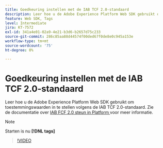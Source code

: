 ```yaml
---
title: Goedkeuring instellen met de IAB TCF 2.0-standaard
description: Leer hoe u de Adobe Experience Platform Web SDK gebruikt om toestemmingswaarden in te stellen volgens de IAB TCF 2.0-standaard.
feature: Web SDK, Tags
level: Intermediate
jira: KT-7572
exl-id: 341a4e01-02a9-4e21-b3d6-b2657d75c233
source-git-commit: 286c85aa88d44574f00ded67f0de8e0c945a153e
workflow-type: tm+mt
source-wordcount: '75'
ht-degree: 0%

---
```


# Goedkeuring instellen met de IAB TCF 2.0-standaard

Leer hoe u de Adobe Experience Platform Web SDK gebruikt om toestemmingswaarden in te stellen volgens de IAB TCF 2.0-standaard. Zie de documentatie over [ IAB FCF 2.0 steun in Platform ](https://experienceleague.adobe.com/docs/experience-platform/landing/governance-privacy-security/consent/iab/overview.html?lang=nl-NL) voor meer informatie.

>[!NOTE]
>
> Starten is nu **[!DNL tags]**

>[!VIDEO](https://video.tv.adobe.com/v/332695/?learn=on&enablevpops)
